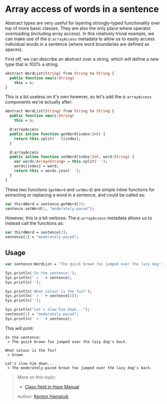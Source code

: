 [tags]: / "abstract-type"

# Array access of words in a sentence

Abstract types are very useful for layering strongly-typed functionality over top of more basic classes. They are also the only place where operator overloading (including array access). In this relatively trivial example, we can make use of the `@:arrayAccess` metadata to allow us to easily access individual words in a sentence (where word boundaries are defined as spaces).

First off, we can describe an abstract over a string, which will define a new type that is 100% a string:

```haxe
abstract WordList(String) from String to String {
  public function new(s:String)
    this = s;
}
```

This is a bit useless on it's own however, so let's add the `@:arrayAccess` components we're actually after:

```haxe
abstract WordList(String) from String to String {
  public function new(s:String)
    this = s;

  @:arrayAccess
  public inline function getWord(index:Int) {
    return this.split(' ')[index];
  }

  @:arrayAccess
  public inline function setWord(index:Int, word:String) {
    var words:Array<String> = this.split(' ');
    words[index] = word;
    return this = words.join(' ');
  }
}
```

These two functions (`getWord` and `setWord`) are simple inline functions for extracting or replacing a word in a sentence, and could be called as:

```haxe
var thirdWord = sentence.getWord(2);
sentence.setWord(1, "moderately-paced");
```

However, this is a bit verbose. The `@:arrayAccess` metadata allows us to instead call the functions as:

```haxe
var thirdWord = sentence[2];
sentence[1] = "moderately-paced";
```

## Usage

```haxe
var sentence:WordList = "The quick brown fox jumped over the lazy dog's back.";

Sys.println('In the sentence:');
Sys.println(' > ' + sentence);
Sys.println('');

Sys.println('What colour is the fox?');
Sys.println(' > ' + sentence[2]);
Sys.println('');

Sys.println("Let's slow him down...");
sentence[1] = "moderately-paced";
Sys.println(' > ' + sentence);
```

This will print:

```
In the sentence:
 > The quick brown fox jumped over the lazy dog's back.

What colour is the fox?
 > brown

Let's slow him down...
 > The moderately-paced brown fox jumped over the lazy dog's back.
```

> More on this topic: 
> 
> * [Class field in Haxe Manual](https://haxe.org/manual/types-abstract-array-access.html)
> 
> Author: [Kenton Hamaluik](https://github.com/FuzzyWuzzie/)